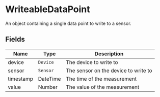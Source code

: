 # WriteableDataPoint

An object containing a single data point to write to a sensor.


## Fields

| Name | Type | Description |
|------|------|-------------|
| device | `Device` | The device to write to |
| sensor | `Sensor` | The sensor on the device to write to |
| timestamp | DateTime | The time of the measurement |
| value | Number | The value of the measurement |

